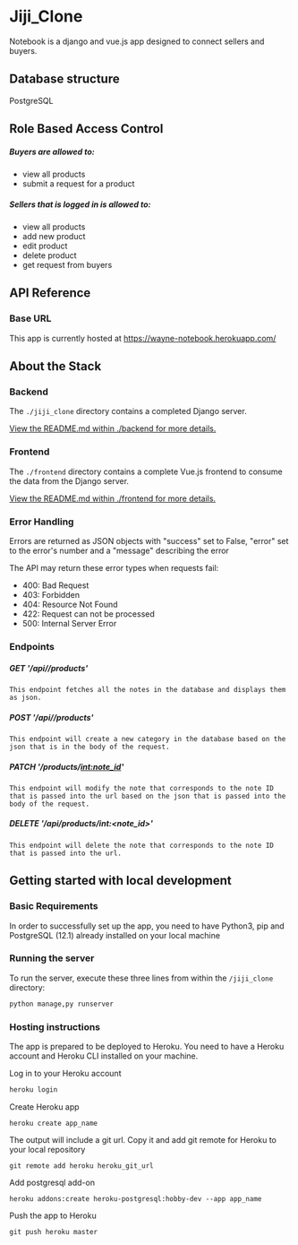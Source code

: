 # Jiji_Clone
Notebook is a django and vue.js app designed to connect sellers and buyers.

## Database structure
PostgreSQL

## Role Based Access Control

##### Buyers are allowed to:
- view all products
- submit a request for a product


##### Sellers that is logged in is allowed to:
- view all products
- add new product
- edit product
- delete product
- get request from buyers

## API Reference

### Base URL
This app is currently hosted at https://wayne-notebook.herokuapp.com/ 

## About the Stack

### Backend

The `./jiji_clone` directory contains a completed Django server.

[View the README.md within ./backend for more details.](./jiji_clone/README.md)

### Frontend

The `./frontend` directory contains a complete Vue.js frontend to consume the data from the Django server.

[View the README.md within ./frontend for more details.](./frontend/README.md)


### Error Handling
Errors are returned as JSON objects with "success" set to False, "error" set to the error's number and a "message" describing the error

The API may return these error types when requests fail:
- 400: Bad Request
- 403: Forbidden
- 404: Resource Not Found
- 422: Request can not be processed
- 500: Internal Server Error

### Endpoints
##### GET  '/api//products'
    This endpoint fetches all the notes in the database and displays them as json.


##### POST '/api//products'
    This endpoint will create a new category in the database based on the json that is in the body of the request.

##### PATCH  '/products/<int:note_id>'
    This endpoint will modify the note that corresponds to the note ID that is passed into the url based on the json that is passed into the body of the request.


##### DELETE  '/api/products/int:<note_id>'
    This endpoint will delete the note that corresponds to the note ID that is passed into the url.



## Getting started with local development

### Basic Requirements

In order to successfully set up the app, you need to have Python3, pip and PostgreSQL (12.1) already installed on your local machine


### Running the server

To run the server, execute these three lines from within the `/jiji_clone` directory:
```bash
python manage,py runserver
```

### Hosting instructions

The app is prepared to be deployed to Heroku.
You need to have a Heroku account and Heroku CLI installed on your machine.

Log in to your Heroku account
```bash
heroku login
```
Create Heroku app
```
heroku create app_name
```
The output will include a git url. Copy it and add git remote for Heroku to your local repository
```
git remote add heroku heroku_git_url
```
Add postgresql add-on 
```
heroku addons:create heroku-postgresql:hobby-dev --app app_name
```
Push the app to Heroku
```
git push heroku master
```

